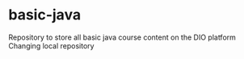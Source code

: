 # basic-java
Repository to store all basic java course content on the DIO platform
Changing local repository
